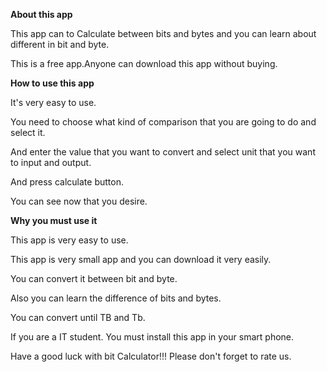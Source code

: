 




**About this app**



This app can to Calculate between bits and bytes and you can learn about different in bit and byte.


This is a free app.Anyone can download this app without buying. 




**How to use this app**



It's very easy to use.

You need to choose what kind of comparison that you are going to do and select it.

And enter the value that you want to convert and select unit that you want to input and output.

And press calculate button.

You can see now that you desire.




**Why you must use it**



This app is very easy to use.

This app is very small app and you can download it very easily.

You can convert it between bit and byte.

Also you can learn the difference of bits and bytes.

You can convert until TB and Tb.

If you are a IT student. You must install this app in your smart phone.




Have a good luck with bit Calculator!!! Please don't forget to rate us.


